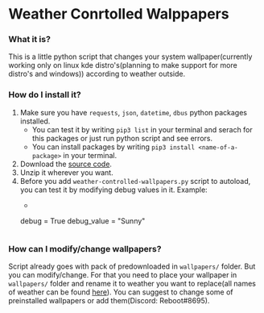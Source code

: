 # Weather Conrtolled Walppapers
### What it is?
This is a little python script that changes your system wallpaper(currently working only on linux kde distro's(planning to make support for more distro's and windows)) according to weather outside.
### How do I install it?
1. Make sure you have `requests`, `json`, `datetime`, `dbus` python packages installed.
	- You can test it by writing `pip3 list` in your terminal and serach for this packages or just run python script and see errors.
	- You can install packages by writing `pip3 install <name-of-a-package>` in your terminal.
2. Download the [source code](https://github.com/4EBOOT/weather-controlled-wallpapers/archive/master.zip).
3. Unzip it wherever you want.
4. Before you add `weather-controlled-wallpapers.py` script to autoload, you can test it by modifying debug values in it. Example:
	- ```python
	debug = True
	debug_value = "Sunny"
	```
### How can I modify/change wallpapers?
Script already goes with pack of predownloaded in `wallpapers/` folder. But you can modify/change. For that you need to place your wallpaper in `wallpapers/` folder and rename it to weather you want to replace(all names of weather can be found [here](https://github.com/chubin/wttr.in/blob/master/lib/constants.py)).
You can suggest to change some of preinstalled wallpapers or add them(Discord: Reboot#8695).